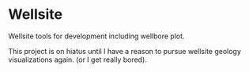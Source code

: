 # Wellsite

Wellsite tools for development including wellbore plot.

This project is on hiatus until I have a reason to pursue wellsite geology visualizations again.  (or I get really bored).
